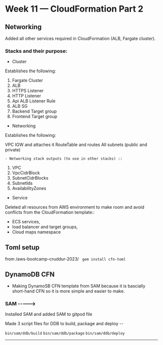 # Week 11 — CloudFormation Part 2

## Networking

Added all other services required in CloudFormation (ALB, Fargate cluster).

### Stacks and their purpose:

- Cluster

Establishes the following:

1. Fargate Cluster
2. ALB
3. HTTPS Listener
4. HTTP Listener
5. Api ALB Listener Rule
6. ALB SG
7. Backend Target group
8. Frontend Target group

- Networking

Establishes the following:

VPC
IGW and attaches it
RouteTable and routes
All subnets (public and private)

    - Networking stack outputs (to use in other stacks) ::

1. VPC
2. VpcCidrBlock
3. SubnetCidrBlocks
4. SubnetIds
5. AvailabilityZones

- Service


Deleted all resources from AWS environment to make room and avoid conflicts from the CloudFormation template::

- ECS services,
- load balancer and target groups,
- Cloud maps namespace





## Toml setup

from /aws-bootcamp-cruddur-2023/
` gem install cfn-toml`


## DynamoDB CFN 

- Making DynamoSB CFN template from SAM because it is bascially short-hand CFN so it is more simple and easier to make.


### SAM ----->
Installed SAM and added SAM to gitpod file

Made 3 script files for DDB to build, package and deploy --

`bin/sam/ddb/build`
`bin/sam/ddb/package`
`bin/sam/ddb/deploy`

------------------------------

